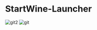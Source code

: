 # StartWine-Launcher
![git2](https://user-images.githubusercontent.com/85447162/154725718-1178897a-383c-4584-b6ac-6d05670b32e5.png)
![git](https://user-images.githubusercontent.com/85447162/154725725-642fbab1-6f9d-4fb7-a2f5-bad264a5ce47.png)
